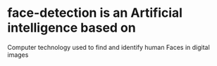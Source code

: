 # face-detection is an Artificial intelligence based on
Computer technology used to find and identify human 
Faces in digital images 
